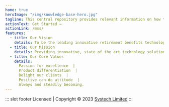 ```yaml
---
home: true
heroImage: "/img/knowledge-base-hero.jpg"
tagline: This central repository provides relevant information on how to run various end-to-end processes in the Member Self Service Portal.
actionText: Get Started →
actionLink: /mss/
features:
  - title: Our Vision
    details: To be the leading innovative retirement benefits technology solutions provider in Africa.
  - title: Our Mission
    details: Providing innovative, state of the art technology solutions to the retirement benefits industry ensuring industry best practices, compliance and learning, while maintaining motivated human resources.
  - title: Our Core Values
    details:
      Passion for excellence  |
      Product differentiation  |
      Delight our clients  |
      Positive can-do attitude  |
      Always and steadily becoming.  
---
```

 ::: slot footer
 Licensed | Copyright © 2023 [Systech Limited](https://systechafrica.com/)
:::
